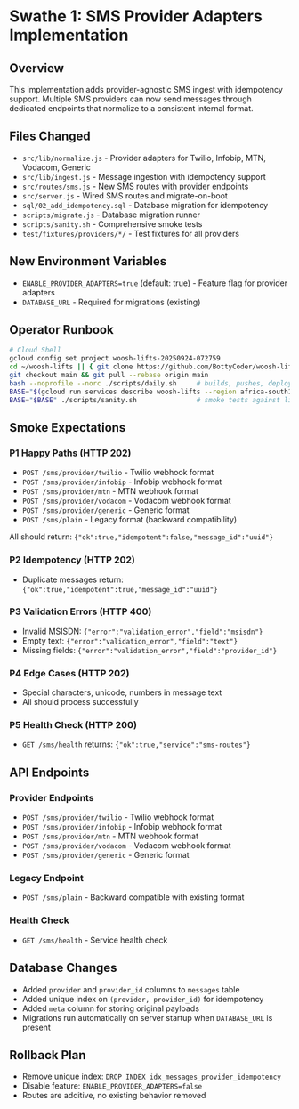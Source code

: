 # Swathe 1: SMS Provider Adapters Implementation

## Overview

This implementation adds provider-agnostic SMS ingest with idempotency support. Multiple SMS providers can now send messages through dedicated endpoints that normalize to a consistent internal format.

## Files Changed

- `src/lib/normalize.js` - Provider adapters for Twilio, Infobip, MTN, Vodacom, Generic
- `src/lib/ingest.js` - Message ingestion with idempotency support
- `src/routes/sms.js` - New SMS routes with provider endpoints
- `src/server.js` - Wired SMS routes and migrate-on-boot
- `sql/02_add_idempotency.sql` - Database migration for idempotency
- `scripts/migrate.js` - Database migration runner
- `scripts/sanity.sh` - Comprehensive smoke tests
- `test/fixtures/providers/*/` - Test fixtures for all providers

## New Environment Variables

- `ENABLE_PROVIDER_ADAPTERS=true` (default: true) - Feature flag for provider adapters
- `DATABASE_URL` - Required for migrations (existing)

## Operator Runbook

```bash
# Cloud Shell
gcloud config set project woosh-lifts-20250924-072759
cd ~/woosh-lifts || { git clone https://github.com/BottyCoder/woosh-lifts.git ~/woosh-lifts; cd ~/woosh-lifts; }
git checkout main && git pull --rebase origin main
bash --noprofile --norc ./scripts/daily.sh     # builds, pushes, deploys
BASE="$(gcloud run services describe woosh-lifts --region africa-south1 --format='value(status.url)')"
BASE="$BASE" ./scripts/sanity.sh               # smoke tests against live URL
```

## Smoke Expectations

### P1 Happy Paths (HTTP 202)
- `POST /sms/provider/twilio` - Twilio webhook format
- `POST /sms/provider/infobip` - Infobip webhook format  
- `POST /sms/provider/mtn` - MTN webhook format
- `POST /sms/provider/vodacom` - Vodacom webhook format
- `POST /sms/provider/generic` - Generic format
- `POST /sms/plain` - Legacy format (backward compatibility)

All should return: `{"ok":true,"idempotent":false,"message_id":"uuid"}`

### P2 Idempotency (HTTP 202)
- Duplicate messages return: `{"ok":true,"idempotent":true,"message_id":"uuid"}`

### P3 Validation Errors (HTTP 400)
- Invalid MSISDN: `{"error":"validation_error","field":"msisdn"}`
- Empty text: `{"error":"validation_error","field":"text"}`
- Missing fields: `{"error":"validation_error","field":"provider_id"}`

### P4 Edge Cases (HTTP 202)
- Special characters, unicode, numbers in message text
- All should process successfully

### P5 Health Check (HTTP 200)
- `GET /sms/health` returns: `{"ok":true,"service":"sms-routes"}`

## API Endpoints

### Provider Endpoints
- `POST /sms/provider/twilio` - Twilio webhook format
- `POST /sms/provider/infobip` - Infobip webhook format
- `POST /sms/provider/mtn` - MTN webhook format  
- `POST /sms/provider/vodacom` - Vodacom webhook format
- `POST /sms/provider/generic` - Generic format

### Legacy Endpoint
- `POST /sms/plain` - Backward compatible with existing format

### Health Check
- `GET /sms/health` - Service health check

## Database Changes

- Added `provider` and `provider_id` columns to `messages` table
- Added unique index on `(provider, provider_id)` for idempotency
- Added `meta` column for storing original payloads
- Migrations run automatically on server startup when `DATABASE_URL` is present

## Rollback Plan

- Remove unique index: `DROP INDEX idx_messages_provider_idempotency`
- Disable feature: `ENABLE_PROVIDER_ADAPTERS=false`
- Routes are additive, no existing behavior removed
